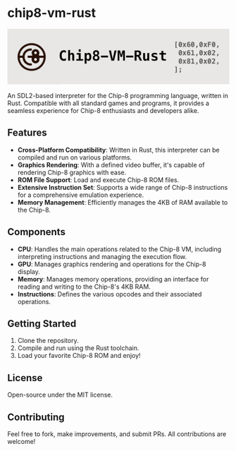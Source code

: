 # chip8-vm-rust
![chip8-vm-rust logo](assets/header-readme.png)

An SDL2-based interpreter for the Chip-8 programming language, written in Rust. Compatible with all standard games and programs, it provides a seamless experience for Chip-8 enthusiasts and developers alike.

## Features
- **Cross-Platform Compatibility**: Written in Rust, this interpreter can be compiled and run on various platforms.
- **Graphics Rendering**: With a defined video buffer, it's capable of rendering Chip-8 graphics with ease.
- **ROM File Support**: Load and execute Chip-8 ROM files.
- **Extensive Instruction Set**: Supports a wide range of Chip-8 instructions for a comprehensive emulation experience.
- **Memory Management**: Efficiently manages the 4KB of RAM available to the Chip-8.

## Components
- **CPU**: Handles the main operations related to the Chip-8 VM, including interpreting instructions and managing the execution flow.
- **GPU**: Manages graphics rendering and operations for the Chip-8 display.
- **Memory**: Manages memory operations, providing an interface for reading and writing to the Chip-8's 4KB RAM.
- **Instructions**: Defines the various opcodes and their associated operations.

## Getting Started
1. Clone the repository.
2. Compile and run using the Rust toolchain.
3. Load your favorite Chip-8 ROM and enjoy!

## License
Open-source under the MIT license.

## Contributing
Feel free to fork, make improvements, and submit PRs. All contributions are welcome!
